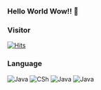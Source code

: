 ### Hello World Wow!! 👋

### Visitor
[![Hits](https://hits.seeyoufarm.com/api/count/incr/badge.svg?url=https%3A%2F%2Fgithub.com%2Fchltkdgns1&count_bg=%2379C83D&title_bg=%23555555&icon=&icon_color=%23E7E7E7&title=hits&edge_flat=false)](https://hits.seeyoufarm.com)

### Language
![Java](https://img.shields.io/badge/Java-007396.svg?&style=for-the-badge&logo=Java&logoColor=white)
![CSh](https://img.shields.io/badge/CSharp-239120.svg?&style=for-the-badge&logo=CSharp&logoColor=white)
![Java](https://img.shields.io/badge/Java-007396.svg?&style=for-the-badge&logo=Java&logoColor=white)
![Java](https://img.shields.io/badge/Java-007396.svg?&style=for-the-badge&logo=Java&logoColor=white)




<!--
**chltkdgns1/chltkdgns1** is a ✨ _special_ ✨ repository because its `README.md` (this file) appears on your GitHub profile.

Here are some ideas to get you started:

- 🔭 I’m currently working on ...
- 🌱 I’m currently learning ...
- 👯 I’m looking to collaborate on ...
- 🤔 I’m looking for help with ...
- 💬 Ask me about ...
- 📫 How to reach me: ...
- 😄 Pronouns: ...
- ⚡ Fun fact: ...
-->
